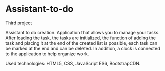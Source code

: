 # Assistant-to-do
 Third project
 
Assistant to do creation. Application that allows you to manage your tasks. After loading the task, the tasks are initialized, the function of adding the task and placing it at the end of the created list is possible, each task can be marked at the end and can be deleted. In addition, a clock is connected to the application to help organize work. 

Used technologies: HTML5, CSS, JavaScript ES6, BootstrapCDN.

